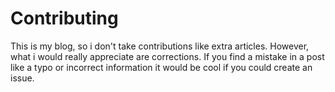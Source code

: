 # Contributing

This is my blog, so i don't take contributions like extra articles.
However, what i would really appreciate are corrections.
If you find a mistake in a post like a typo or incorrect information it would be cool if you could create an issue.
